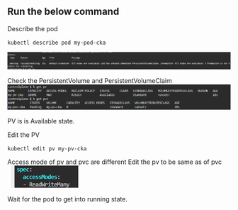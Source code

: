 ## Run the below command

Describe the pod
```
kubectl describe pod my-pod-cka

```

![alt text](image.png)

Check the PersistentVolume and PersistentVolumeClaim
![alt text](image-1.png)

PV is is Available state.

Edit the PV
```
kubectl edit pv my-pv-cka

```

Access mode of pv and pvc are different
Edit the pv to be same as of pvc
![alt text](image-2.png)

Wait for the pod to get into running state.